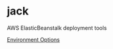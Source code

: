 jack
====

AWS ElasticBeanstalk deployment tools

[Environment Options](http://docs.aws.amazon.com/elasticbeanstalk/latest/dg/command-options.html)
